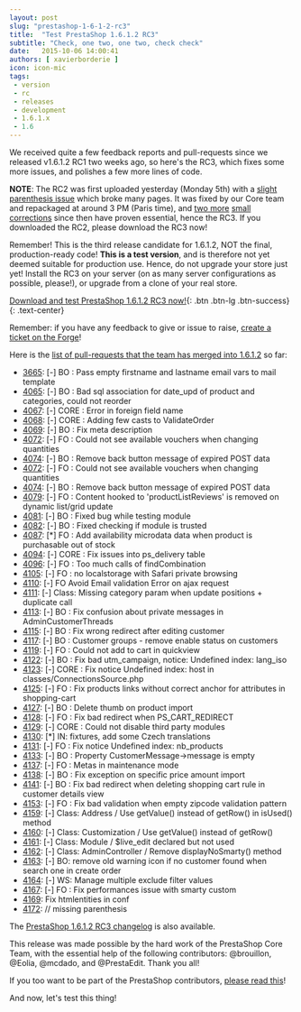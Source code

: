 ```yaml
---
layout: post
slug: "prestashop-1-6-1-2-rc3"
title:  "Test PrestaShop 1.6.1.2 RC3"
subtitle: "Check, one two, one two, check check"
date:   2015-10-06 14:00:41
authors: [ xavierborderie ]
icon: icon-mic
tags:
 - version
 - rc
 - releases
 - development
 - 1.6.1.x
 - 1.6
---
```


We received quite a few feedback reports and pull-requests since we released v1.6.1.2 RC1 two weeks ago, so here's the RC3, which fixes some more issues, and polishes a few more lines of code.

<b>NOTE</b>: The RC2 was first uploaded yesterday (Monday 5th) with a [slight parenthesis issue](https://github.com/PrestaShop/PrestaShop/pull/4172/files) which broke many pages. It was fixed by our Core team and repackaged at around 3 PM (Paris time), and [two more](https://github.com/PrestaShop/PrestaShop/commit/cf2901d3a3c2e7ff3ffe23092ea99cb5fa753192) [small corrections](https://github.com/PrestaShop/PrestaShop/commit/6b2d200ea0148f12932b9796986e3ec155397b72) since then have proven essential, hence the RC3. If you downloaded the RC2, please download the RC3 now!

Remember! This is the third release candidate for 1.6.1.2, NOT the final, production-ready code! <b>This is a test version</b>, and is therefore not yet deemed suitable for production use. Hence, do not upgrade your store just yet! Install the RC3 on your server (on as many server configurations as possible, please!), or upgrade from a clone of your real store.

[Download and test PrestaShop 1.6.1.2 RC3 now!](https://www.prestashop.com/versions){: .btn .btn-lg .btn-success}
{: .text-center}

Remember: if you have any feedback to give or issue to raise, [create a ticket on the Forge](http://doc.prestashop.com/display/PS16/How+to+use+the+Forge+to+contribute+to+PrestaShop)!

Here is the [list of pull-requests that the team has merged into 1.6.1.2](https://github.com/PrestaShop/PrestaShop/pulls?page=1&q=is%3Apr+base%3A1.6.1.x+is%3Aclosed+merged%3A%3E2015-08-17&utf8=%E2%9C%93) so far:

 * [3665](https://github.com/PrestaShop/PrestaShop/pull/3665): [-] BO : Pass empty firstname and lastname email vars to mail template
 * [4065](https://github.com/PrestaShop/PrestaShop/pull/4065): [-] BO : Bad sql association for date_upd of product and categories, could not reorder
 * [4067](https://github.com/PrestaShop/PrestaShop/pull/4067): [-] CORE : Error in foreign field name
 * [4068](https://github.com/PrestaShop/PrestaShop/pull/4068): [-] CORE : Adding few casts to ValidateOrder
 * [4069](https://github.com/PrestaShop/PrestaShop/pull/4069): [-] BO : Fix meta description
 * [4072](https://github.com/PrestaShop/PrestaShop/pull/4072): [-] FO : Could not see available vouchers when changing quantities
 * [4074](https://github.com/PrestaShop/PrestaShop/pull/4074): [-] BO : Remove back button message of expired POST data
 * [4072](https://github.com/PrestaShop/PrestaShop/pull/4072): [-] FO : Could not see available vouchers when changing quantities
 * [4074](https://github.com/PrestaShop/PrestaShop/pull/4074): [-] BO : Remove back button message of expired POST data
 * [4079](https://github.com/PrestaShop/PrestaShop/pull/4079): [-] FO : Content hooked to 'productListReviews' is removed on dynamic list/grid update
 * [4081](https://github.com/PrestaShop/PrestaShop/pull/4081): [-] BO : Fixed bug while testing module
 * [4082](https://github.com/PrestaShop/PrestaShop/pull/4082): [-] BO : Fixed checking if module is trusted
 * [4087](https://github.com/PrestaShop/PrestaShop/pull/4087): [*] FO : Add availability microdata data when product is purchasable out of stock
 * [4094](https://github.com/PrestaShop/PrestaShop/pull/4094): [-] CORE : Fix issues into ps_delivery table
 * [4096](https://github.com/PrestaShop/PrestaShop/pull/4096): [-] FO : Too much calls of findCombination
 * [4105](https://github.com/PrestaShop/PrestaShop/pull/4105): [-] FO : no localstorage with Safari private browsing
 * [4110](https://github.com/PrestaShop/PrestaShop/pull/4110): [-] FO Avoid Email validation Error on ajax request
 * [4111](https://github.com/PrestaShop/PrestaShop/pull/4111): [-] Class: Missing category param when update positions + duplicate call 
 * [4113](https://github.com/PrestaShop/PrestaShop/pull/4113): [-] BO : Fix confusion about private messages in AdminCustomerThreads
 * [4115](https://github.com/PrestaShop/PrestaShop/pull/4115): [-] BO : Fix wrong redirect after editing customer
 * [4117](https://github.com/PrestaShop/PrestaShop/pull/4117): [-] BO : Customer groups - remove enable status on customers
 * [4119](https://github.com/PrestaShop/PrestaShop/pull/4119): [-] FO : Could not add to cart in quickview
 * [4122](https://github.com/PrestaShop/PrestaShop/pull/4122): [-] BO : Fix bad utm_campaign, notice: Undefined index: lang_iso
 * [4123](https://github.com/PrestaShop/PrestaShop/pull/4123): [-] CORE : Fix notice Undefined index: host in classes/ConnectionsSource.php
 * [4125](https://github.com/PrestaShop/PrestaShop/pull/4125): [-] FO : Fix products links without correct anchor for attributes in shopping-cart
 * [4127](https://github.com/PrestaShop/PrestaShop/pull/4127): [-] BO : Delete thumb on product import
 * [4128](https://github.com/PrestaShop/PrestaShop/pull/4128): [-] FO : Fix bad redirect when PS_CART_REDIRECT
 * [4129](https://github.com/PrestaShop/PrestaShop/pull/4129): [-] CORE : Could not disable third party modules
 * [4130](https://github.com/PrestaShop/PrestaShop/pull/4130): [*] IN: fixtures, add some Czech translations
 * [4131](https://github.com/PrestaShop/PrestaShop/pull/4131): [-] FO : Fix notice Undefined index: nb_products
 * [4133](https://github.com/PrestaShop/PrestaShop/pull/4133): [-] BO : Property CustomerMessage->message is empty
 * [4137](https://github.com/PrestaShop/PrestaShop/pull/4137): [-] FO : Metas in maintenance mode
 * [4138](https://github.com/PrestaShop/PrestaShop/pull/4138): [-] BO : Fix exception on specific price amount import
 * [4141](https://github.com/PrestaShop/PrestaShop/pull/4141): [-] BO : Fix bad redirect when deleting shopping cart rule in customer details view
 * [4153](https://github.com/PrestaShop/PrestaShop/pull/4153): [-] FO : Fix bad validation when empty zipcode validation pattern
 * [4159](https://github.com/PrestaShop/PrestaShop/pull/4159): [-] Class: Address / Use getValue() instead of getRow() in isUsed() method
 * [4160](https://github.com/PrestaShop/PrestaShop/pull/4160): [-] Class: Customization / Use getValue() instead of getRow()
 * [4161](https://github.com/PrestaShop/PrestaShop/pull/4161): [-] Class: Module / $live_edit declared but not used
 * [4162](https://github.com/PrestaShop/PrestaShop/pull/4162): [-] Class: AdminController / Remove displayNoSmarty() method
 * [4163](https://github.com/PrestaShop/PrestaShop/pull/4163): [-] BO: remove old warning icon if no customer found when search one in create order
 * [4164](https://github.com/PrestaShop/PrestaShop/pull/4164): [-] WS: Manage multiple exclude filter values
 * [4167](https://github.com/PrestaShop/PrestaShop/pull/4167): [-] FO : Fix performances issue with smarty custom
 * [4169](https://github.com/PrestaShop/PrestaShop/pull/4169): Fix htmlentities in conf
 * [4172](https://github.com/PrestaShop/PrestaShop/pull/4172): // missing parenthesis
 

The [PrestaShop 1.6.1.2 RC3 changelog](https://www.prestashop.com/en/developers-versions/changelog/1.6.1.2-rc3) is also available.

This release was made possible by the hard work of the PrestaShop Core Team, with the essential help of the following contributors: @brouillon, @Eolia, @mcdado, and @PrestaEdit. Thank you all!

If you too want to be part of the PrestaShop contributors, [please read this](http://doc.prestashop.com/display/PS16/Contributing+code+to+PrestaShop)!

And now, let's test this thing!
